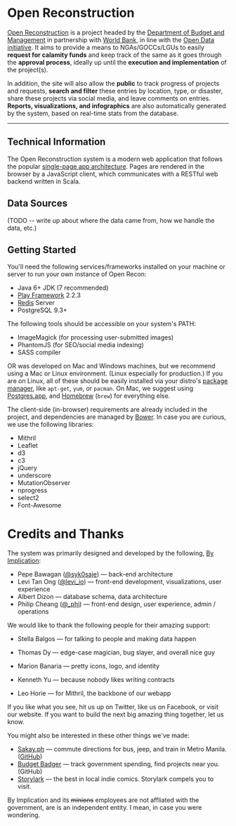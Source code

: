 Open Reconstruction
====================

[Open Reconstruction](http://openreconstruction.gov.ph) is a project headed by the [Department of Budget and Management](http://dbm.gov.ph) in partnership with [World Bank](http://www.worldbank.org.ph), in line with the [Open Data initiative](http://data.gov.ph). It aims to provide a means to NGAs/GOCCs/LGUs to easily **request for calamity funds** and keep track of the same as it goes through the **approval process**, ideally up until the **execution and implementation** of the project(s).

In addition, the site will also allow the **public** to track progress of projects and requests, **search and filter** these entries by location, type, or disaster, share these projects via social media, and leave comments on entries. **Reports, visualizations, and infographics** are also automatically generated by the system, based on real-time stats from the database.

---

## Technical Information

The Open Reconstruction system is a modern web application that follows the popular [single-page app architecture](http://en.wikipedia.org/wiki/Single-page_application). Pages are rendered in the browser by a JavaScript client, which communicates with a RESTful web backend written in Scala.


## Data Sources

(TODO -- write up about where the data came from, how we handle the data, etc.)

## Getting Started

You'll need the following services/frameworks installed on your machine or server to run your own instance of Open Recon:

* Java 6+ JDK (7 recommended)
* [Play Framework](http://playframework.com) 2.2.3
* [Redis](http://redis.io) Server
* PostgreSQL 9.3+

The following tools should be accessible on your system's PATH:

* ImageMagick (for processing user-submitted images)
* PhantomJS (for SEO/social media indexing)
* SASS compiler

OR was developed on Mac and Windows machines, but we recommend using a Mac or Linux environment. (Linux especially for production.) If you are on Linux, all of these should be easily installed via your distro's [package manager](http://en.wikipedia.org/wiki/Package_management_system), like `apt-get`, `yum`, or `pacman`. On Mac, we suggest using [Postgres.app](http://postgresapp.com/), and [Homebrew](http://brew.sh/) (`brew`) for everything else.

The client-side (in-browser) requirements are already included in the project, and dependencies are managed by [Bower](http://bower.io/). In case you are curious, we use the following libraries:

* Mithril
* Leaflet
* d3
* c3
* jQuery
* underscore
* MutationObserver
* nprogress
* select2
* Font-Awesome

# Credits and Thanks

The system was primarily designed and developed by the following, [By Implication](http://byimplication.com):

* Pepe Bawagan ([@syk0saje](http://twitter.com/syk0saje)) — back-end architecture
* Levi Tan Ong ([@levi_io](http://twitter.com/levi_io)) — front-end development, visualizations, user experience
* Albert Dizon — database schema, data architecture
* Philip Cheang ([@_phi](http://twitter.com/_phi)) — front-end design, user experience, admin / operations

We would like to thank the following people for their amazing support:

* Stella Balgos — for talking to people and making data happen
* Thomas Dy — edge-case magician, bug slayer, and overall nice guy
* Marion Banaria — pretty icons, logo, and identity
* Kenneth Yu — because nobody likes writing contracts

* Leo Horie — for Mithril, the backbone of our webapp

If you like what you see, hit us up on Twitter, like us on Facebook, or visit our website. If you want to build the next big amazing thing together, let us know.

You might also be interested in these other things we've made:

* [Sakay.ph](http://sakay.ph) — commute directions for bus, jeep, and train in Metro Manila. ([GitHub](https://github.com/sakayph))
* [Budget Badger](http://budgetbadger.ph) — track government spending, find projects near you. (GitHub)
* [Storylark](http://storylark.ph) — the best in local indie comics. Storylark compels you to visit.

By Implication and its ~~minions~~ employees are not affliated with the government, are is an independent entity. I mean, in case you were wondering.
